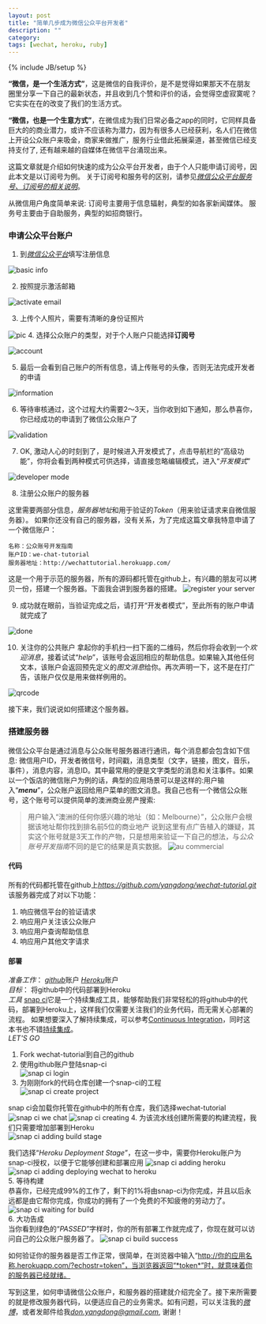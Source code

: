 ```yaml
---
layout: post
title: "简单几步成为微信公众平台开发者"
description: ""
category: 
tags: [wechat, heroku, ruby]
---
```

{% include JB/setup %}

**“微信，是一个生活方式”**，这是微信的自我评价，是不是觉得如果那天不在朋友圈里分享一下自己的最新状态，并且收到几个赞和评价的话，会觉得空虚寂寞呢？它实实在在的改变了我们的生活方式。

**“微信，也是一个生意方式”**，在微信成为我们日常必备之app的同时，它同样具备巨大的的商业潜力，或许不应该称为潜力，因为有很多人已经获利，名人们在微信上开设公众账户来吸金，商家来做推广，服务行业借此拓展渠道，甚至微信已经支持支付了, 还有越来越的自媒体在微信平台涌现出来。

这篇文章就是介绍如何快速的成为公众平台开发者，由于个人只能申请订阅号，因此本文是以订阅号为例。
关于订阅号和服务号的区别，请参见[*微信公众平台服务号、订阅号的相关说明*](http://kf.qq.com/faq/120911VrYVrA130805byM32u.html)。

从微信用户角度简单来说:
订阅号主要用于信息辐射，典型的如各家新闻媒体。
服务号主要由于自助服务，典型的如招商银行。

<!-- more -->

### 申请公众平台账户

  1. 到[*微信公众平台*](https://mp.weixin.qq.com/)填写注册信息

  ![basic info](https://lh3.googleusercontent.com/-X7Q_CqHxbcQ/Ukeh0K5sVUI/AAAAAAAABrE/w_44OSM6dOU/w559-h401-no/wechat-01-basic-info.png)

  2. 按照提示激活邮箱

  ![activate email](https://lh5.googleusercontent.com/-0r02C8mhQ2w/Ukeh0R8UimI/AAAAAAAABrM/Ik15ZjYtl2k/w555-h266-no/wechat-02-email-activation.png)

  3. 上传个人照片，需要有清晰的身份证照片

  ![pic](https://lh5.googleusercontent.com/-E9aA7Gf-JNY/Ukeh0i_XwlI/AAAAAAAABrU/fZ4DyYgSSxY/w378-h584-no/wechat-03-identification.png)
  4. 选择公众账户的类型，对于个人账户只能选择**订阅号**

  ![account](https://lh5.googleusercontent.com/-XNd_u1Je82U/Ukeh08_aodI/AAAAAAAABrc/CDboqI1wFtw/w564-h455-no/wechat-04-account-type.png)

  5. 最后一会看到自己账户的所有信息，请上传账号的头像，否则无法完成开发者的申请

  ![information](https://lh4.googleusercontent.com/-PxvG6z41m4I/Ukeh1Ikv8xI/AAAAAAAABr4/yT2XHSackSA/w383-h530-no/wechat-05-profile.png)

  6. 等待审核通过，这个过程大约需要2～3天，当你收到如下通知，那么恭喜你，你已经成功的申请到了微信公众账户了

  ![validation](https://lh5.googleusercontent.com/-BBIsc6ccr88/Ukeh1eqPwnI/AAAAAAAABrg/I5u-vYkrqYk/w560-h133-no/wechat-05-success.png)

  7. OK, 激动人心的时刻到了，是时候进入开发模式了，点击导航栏的“高级功能”，你将会看到两种模式可供选择，请直接忽略编辑模式，进入“*开发模式*”

  ![developer mode](https://lh4.googleusercontent.com/-4eMk81zkxHo/Ukeh13uV1KI/AAAAAAAABrw/sEMRqb160hE/w575-h422-no/wechat-06-choose-developer-mode.png)

  8. 注册公众账户的服务器

  这里需要两部分信息，*服务器地址*和用于验证的*Token*（用来验证请求来自微信服务器）。
  如果你还没有自己的服务器，没有关系，为了完成这篇文章我特意申请了一个微信账户：

    名称：公众账号开发指南
    账户ID：we-chat-tutorial
    服务器地址：http://wechattutorial.herokuapp.com/

  这是一个用于示范的服务器，所有的源码都托管在github上，有兴趣的朋友可以拷贝一份，搭建一个服务器。下面我会讲到服务器的搭建。
  ![register your server](https://lh3.googleusercontent.com/-8kd4zoJdUxA/Ukeh2OpOkYI/AAAAAAAABr0/mJO9MvbV9gM/w502-h331-no/wechat-07-register-your-server.png)

  9. 成功就在眼前，当验证完成之后，请打开“开发者模式”，至此所有的账户申请就完成了

  ![done](https://lh3.googleusercontent.com/-DuAMTuwffAI/Ukeh2k5-kDI/AAAAAAAABsA/zkPjgIYQegk/w506-h689-no/wechat-08-server-registered.png)

  10. 关注你的公共账户
  拿起你的手机扫一扫下面的二维码，然后你将会收到一个*欢迎消息*，接着试试“*help*”，该账号会返回相应的帮助信息。如果输入其他任何文本，该账户会返回预先定义的*图文消息*给你。再次声明一下，这不是在打广告，该账户仅仅是用来做样例用的。

  ![qrcode](https://lh4.googleusercontent.com/-uT8m2Dnci8M/Uke5MROGBTI/AAAAAAAABsk/SrjkULFUres/s344-no/wechat-qrcode.jpg)

接下来，我们说说如何搭建这个服务器。

### 搭建服务器
微信公众平台是通过消息与公众账号服务器进行通讯，每个消息都会包含如下信息:
微信用户ID，开发者微信号，时间戳，消息类型（文字，链接，图文，音乐，事件），消息内容，消息ID。其中最常用的便是文字类型的消息和关注事件。如果以一个饭店的微信账户为例的话，典型的应用场景可以是这样的:用户输入“**_menu_**”，公众账户返回给用户菜单的图文消息。我自己也有一个微信公众账号，这个账号可以提供简单的澳洲商业房产搜索:
> 用户输入“澳洲的任何你感兴趣的地址（如：Melbourne）”，公众账户会根据该地址帮你找到排名前5位的商业地产
说到这里有点广告植入的嫌疑，其实这个账号就是3天工作的产物，只是想用来验证一下自己的想法，与*公众账号开发指南*不同的是它的结果是真实数据。
![au commercial](http://farm3.staticflickr.com/2844/9952364123_be26735673_n.jpg)

#### 代码
所有的代码都托管在github上*https://github.com/yangdong/wechat-tutorial.git*
该服务器完成了对以下功能：   
1. 响应微信平台的验证请求  
2. 响应用户关注该公众账户  
3. 响应用户查询帮助信息   
4. 响应用户其他文字请求   

#### 部署
*准备工作*：
[*github*](http://github.com/)账户
[*Heroku*](http://heroku.com/)账户  
*目标*：
将github中的代码部署到Heroku  
*工具*
[snap ci](https://snap-ci.com)它是一个持续集成工具，能够帮助我们非常轻松的将github中的代码，部署到Heroku上，这样我们仅需要关注我们的业务代码，而无需关心部署的流程。
如果想要深入了解持续集成，可以参考[Continuous Integration](http://en.wikipedia.org/wiki/Continuous_integration)，同时这本书也不错[持续集成](http://book.douban.com/subject/2580604/)。  
*LET'S GO*  
  1. Fork wechat-tutorial到自己的github  
  2. 使用github账户登陆snap-ci  
  ![snap ci login](https://lh6.googleusercontent.com/-BmUGhR0BZQI/UkfG8AS_tbI/AAAAAAAABuk/h1hi3bwyX7g/w507-h213-no/snap-ci-01-login.png)
  3. 为刚刚fork的代码仓库创建一个snap-ci的工程  
  ![snap ci create project](https://lh4.googleusercontent.com/-e4n756zBU9I/UkfG8cFg8gI/AAAAAAAABuo/x9zrWikOVqM/w488-h107-no/snap-ci-02-add-project.png)
  
  snap ci会加载你托管在github中的所有仓库，我们选择wechat-tutorial
  ![snap ci we chat](https://lh4.googleusercontent.com/-3NvlIe4-RQc/UkfG8Rrs0fI/AAAAAAAABu4/Tdlp5ghwln0/w517-h69-no/snap-ci-03-add-wechat.png)
  ![snap ci creating](https://lh3.googleusercontent.com/-pHkiUH-JB84/UkfG86q0_0I/AAAAAAAABu8/fCgfWaTxO5U/w516-h78-no/snap-ci-04-creating.png)
  4. 为该流水线创建所需要的构建流程，我们只需要增加部署到Heroku   
  ![snap ci adding build stage](https://lh3.googleusercontent.com/-6BjKY5RuQSI/UkfPrFd9c0I/AAAAAAAABwY/Zbp4ZYYTNdU/w603-h561-no/snap-ci-05-create-pipleline.png)
  
  我们选择“*Heroku Deployment Stage*”，在这一步中，需要你Heroku账户为snap-ci授权，以便于它能够创建和部署应用
  ![snap ci adding heroku](https://lh5.googleusercontent.com/-LemmnW0NQBw/UkfPrAIq3hI/AAAAAAAABwU/bb47y425Qkw/w590-h190-no/snap-ci-07-use-heroku.png)
  ![snap ci adding deploying wechat to heroku](https://lh5.googleusercontent.com/-2HoW00ILVs4/UkfG9xXfsLI/AAAAAAAABvM/DTjMb7rHwus/w548-h221-no/snap-ci-09-pipeline-created.png)   
  5. 等待构建   
  恭喜你，已经完成99%的工作了，剩下的1%将由snap-ci为你完成，并且以后永远都是由它帮你完成，你成功的拥有了一个免费的不知疲倦的劳动力了。
  ![snap ci waiting for build](https://lh4.googleusercontent.com/-QW15QCwZoys/UkfG-pCRunI/AAAAAAAABvc/zwB4bG7bZH4/w255-h411-no/snap-ci-10-build-scheduled.png)    
  6. 大功告成   
  当你看到绿色的“*PASSED*”字样时，你的所有部署工作就完成了，你现在就可以访问自己的公众账户服务器了。
  ![snap ci build success](https://lh6.googleusercontent.com/-Z87CYa4xEKc/UkfG_BEBDZI/AAAAAAAABvo/GjZx-YS1R0U/w409-h441-no/snap-ci-11-builds.png)

  如何验证你的服务器是否工作正常，很简单，在浏览器中输入“http://你的应用名称.herokuapp.com/?echostr=token”，当浏览器返回“*token*”时，就意味着你的服务器已经就绪。

写到这里，如何申请微信公众账户，和服务器的搭建就介绍完全了。接下来所需要的就是修改服务器代码，以便适应自己的业务需求。如有问题，可以关注我的[*微博*](http://www.weibo.com/u/1225704387/home?wvr=5)，或者发邮件给我[*don.yangdong@gmail.com*](mailto:don.yangdong@gmail.com), 谢谢！

